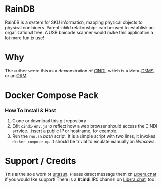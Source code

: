 # RainDB 
RainDB is a system for SKU information, mapping physical objects to physical containers. Parent-child relationships can be used to establish an organizational tree.  A USB barcode scanner would make this application a lot more fun to use! 

# Why
The author wrote this as a demonstration of [CINDI](https://github.com/ultasun/cindi), which is a Meta-[DBMS](https://en.wikipedia.org/wiki/Database), or an [ORM](https://en.wikipedia.org/wiki/Object–relational_mapping).

# Docker Compose Pack
### How To Install & Host
1. Clone or download this git repository
2. Edit `cindi-env.js` to reflect how a web browser should access the CINDI service...insert a public IP or hostname, for example. 
3. Run the `run.sh` *bash* script. It is a simple script with two lines, it invokes `docker compose up`. It should be trivial to emulate manually on *Windows*.

# Support / Credits
This is the sole work of [ultasun](https://github.com/ultasun). Please direct message them on [Libera.chat](https://libera.chat/) if you would like support! There is a **#cindi** IRC channel on [Libera.chat](https://libera.chat/), too. 


